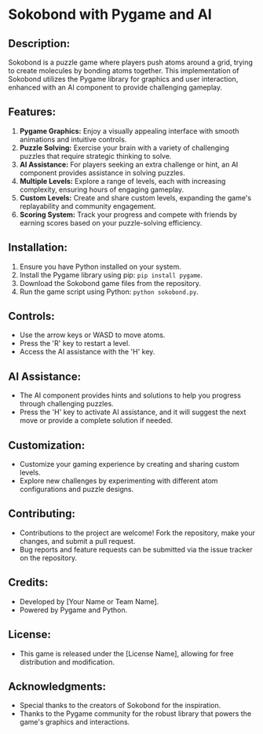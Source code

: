 # Sokobond with Pygame and AI

## Description:
Sokobond is a puzzle game where players push atoms around a grid, trying to create molecules by bonding atoms together. This implementation of Sokobond utilizes the Pygame library for graphics and user interaction, enhanced with an AI component to provide challenging gameplay.

## Features:
1. **Pygame Graphics:** Enjoy a visually appealing interface with smooth animations and intuitive controls.
2. **Puzzle Solving:** Exercise your brain with a variety of challenging puzzles that require strategic thinking to solve.
3. **AI Assistance:** For players seeking an extra challenge or hint, an AI component provides assistance in solving puzzles.
4. **Multiple Levels:** Explore a range of levels, each with increasing complexity, ensuring hours of engaging gameplay.
5. **Custom Levels:** Create and share custom levels, expanding the game's replayability and community engagement.
6. **Scoring System:** Track your progress and compete with friends by earning scores based on your puzzle-solving efficiency.

## Installation:
1. Ensure you have Python installed on your system.
2. Install the Pygame library using pip: `pip install pygame`.
3. Download the Sokobond game files from the repository.
4. Run the game script using Python: `python sokobond.py`.

## Controls:
- Use the arrow keys or WASD to move atoms.
- Press the 'R' key to restart a level.
- Access the AI assistance with the 'H' key.

## AI Assistance:
- The AI component provides hints and solutions to help you progress through challenging puzzles.
- Press the 'H' key to activate AI assistance, and it will suggest the next move or provide a complete solution if needed.

## Customization:
- Customize your gaming experience by creating and sharing custom levels.
- Explore new challenges by experimenting with different atom configurations and puzzle designs.

## Contributing:
- Contributions to the project are welcome! Fork the repository, make your changes, and submit a pull request.
- Bug reports and feature requests can be submitted via the issue tracker on the repository.

## Credits:
- Developed by [Your Name or Team Name].
- Powered by Pygame and Python.

## License:
- This game is released under the [License Name], allowing for free distribution and modification.

## Acknowledgments:
- Special thanks to the creators of Sokobond for the inspiration.
- Thanks to the Pygame community for the robust library that powers the game's graphics and interactions.
